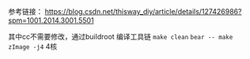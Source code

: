 
参考链接：
https://blog.csdn.net/thisway_diy/article/details/127426986?spm=1001.2014.3001.5501

其中cc不需要修改，通过buildroot 编译工具链
`make clean`
`bear -- make zImage -j4` 4核



